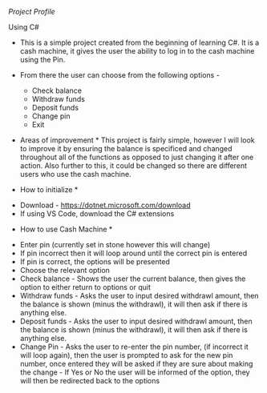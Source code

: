 *Project Profile*

Using C#

- This is a simple project created from the beginning of learning C#. It is a cash machine, it gives the user the ability to log in to the cash machine using the Pin.

- From there the user can choose from the following options - 
  - Check balance
  - Withdraw funds
  - Deposit funds
  - Change pin
  - Exit

* Areas of improvement *
This project is fairly simple, however I will look to improve it by ensuring the balance is specificed and changed throughout all of the functions as opposed to just changing it after one action. 
Also further to this, it could be changed so there are different users who use the cash machine. 

* How to initialize *
- Download - https://dotnet.microsoft.com/download
- If using VS Code, download the C# extensions 

* How to use Cash Machine *
- Enter pin (currently set in stone however this will change)
- If pin incorrect then it will loop around until the correct pin is entered
- If pin is correct, the options will be presented
- Choose the relevant option
- Check balance - Shows the user the current balance, then gives the option to either return to options or quit
- Withdraw funds - Asks the user to input desired withdrawl amount, then the balance is shown (minus the withdrawl), it will then ask if there is anything else.
- Deposit funds - Asks the user to input desired withdrawl amount, then the balance is shown (minus the withdrawl), it will then ask if there is anything else.
- Change Pin - Asks the user to re-enter the pin number, (if incorrect it will loop again), then the user is prompted to ask for the new pin number, once entered they will be asked if they are sure about making the change - If Yes or No the user will be informed of the option, they will then be redirected back to the options



